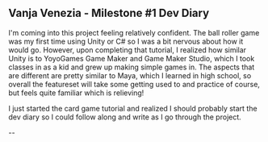 ## Vanja Venezia - Milestone #1 Dev Diary

I'm coming into this project feeling relatively confident. The ball roller game was my first time using Unity or C# so I was a bit nervous about how it would go. However, upon completing that tutorial, I realized how similar Unity is to YoyoGames Game Maker and Game Maker Studio, which I took classes in as a kid and grew up making simple games in. The aspects that are different are pretty similar to Maya, which I learned in high school, so overall the featureset will take some getting used to and practice of course, but feels quite familiar which is relieving!

I just started the card game tutorial and realized I should probably start the dev diary so I could follow along and write as I go through the project.

--

